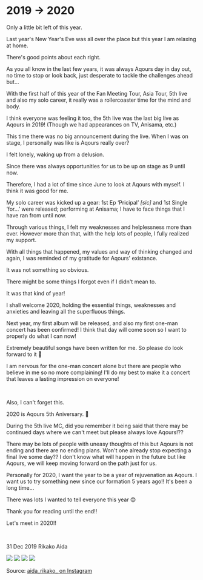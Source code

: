 # 2019 → 2020

Only a little bit left of this year.

Last year's New Year's Eve was all over the place but this year I am relaxing at home.

There's good points about each right.

As you all know in the last few years, it was always Aqours day in day out, no time to stop or look back, just desperate to tackle the challenges ahead but…

With the first half of this year of the Fan Meeting Tour, Asia Tour, 5th live and also my solo career, it really was a rollercoaster time for the mind and body.

I think everyone was feeling it too, the 5th live was the last big live as Aqours in 2019! (Though we had appearances on TV, Anisama, etc.)

This time there was no big announcement during the live. When I was on stage, I personally was like is Aqours really over?

I felt lonely, waking up from a delusion.

Since there was always opportunities for us to be up on stage as 9 until now.

Therefore, I had a lot of time since June to look at Aqours with myself. I think it was good for me.

My solo career was kicked up a gear: 1st Ep ‘Pricipal’ _[sic]_ and 1st Single ‘for…’ were released; performing at Anisama; I have to face things that I have ran from until now.

Through various things, I felt my weaknesses and helplessness more than ever. However more than that, with the help lots of people, I fully realized my support.

With all things that happened, my values and way of thinking changed and again, I was reminded of my gratitude for Aqours' existance.

It was not something so obvious.

There might be some things I forgot even if I didn't mean to.

It was that kind of year!

I shall welcome 2020, holding the essential things, weaknesses and anxieties and leaving all the superfluous things.

Next year, my first album will be released, and also my first one-man concert has been confirmed! I think that day will come soon so I want to properly do what I can now!

Extremely beautiful songs have been written for me. So please do look forward to it 👏

I am nervous for the one-man concert alone but there are people who believe in me so no more complaining! I'll do my best to make it a concert that leaves a lasting impression on everyone!

<p>&nbsp;</p>

Also, I can't forget this.

2020 is Aqours 5th Aniversary. 🎉

During the 5th live MC, did you remember it being said that there may be continued days where we can't meet but please always love Aqours!??

There may be lots of people with uneasy thoughts of this but Aqours is not ending and there are no ending plans. Won't one already stop expecting a final live some day?? I don't know what will happen in the future but like Aqours, we will keep moving forward on the path just for us.

Personally for 2020, I want the year to be a year of rejuvenation as Aqours. I want us to try something new since our formation 5 years ago!! It's been a long time…

There was lots I wanted to tell everyone this year 😊

Thank you for reading until the end!!

Let's meet in 2020!!

<p>&nbsp;</p>

31 Dec 2019 Rikako Aida

![](https://scontent-lhr8-1.cdninstagram.com/v/t51.2885-15/sh0.08/e35/p640x640/81275826_994464467601842_3865968525227935328_n.jpg?_nc_ht=scontent-lhr8-1.cdninstagram.com&_nc_cat=1&_nc_ohc=r0DwXTMcsgsAX84bL2f&oh=672365371dc9087bf6c233efdbe7a32f&oe=5E90CE58)
![](https://scontent-lhr8-1.cdninstagram.com/v/t51.2885-15/sh0.08/e35/p640x640/76734747_852309181853035_9203460586577696095_n.jpg?_nc_ht=scontent-lhr8-1.cdninstagram.com&_nc_cat=1&_nc_ohc=eIgO57KSD7kAX-Va7kX&oh=b893ce46a7f44651554e8105b2f51aa1&oe=5EAA5500)
![](https://scontent-lhr8-1.cdninstagram.com/v/t51.2885-15/sh0.08/e35/p640x640/74363470_496861617609764_3157030014377618392_n.jpg?_nc_ht=scontent-lhr8-1.cdninstagram.com&_nc_cat=1&_nc_ohc=Ay8eOulfelwAX-qzFOS&oh=82211d2eeec35a3de6abe9792e8db3a9&oe=5EB31747)
![](https://scontent-lht6-1.cdninstagram.com/v/t51.2885-15/sh0.08/e35/p640x640/79839462_793880254371404_6529888055510403656_n.jpg?_nc_ht=scontent-lht6-1.cdninstagram.com&_nc_cat=108&_nc_ohc=ksdWb18NsW0AX9V8DVE&oh=05eac4501d586c1a5e031359199c9478&oe=5EA0F1D0)

Source: [aida_rikako_ on Instagram](https://instagram.com/p/B6vGDxEDmt/)
